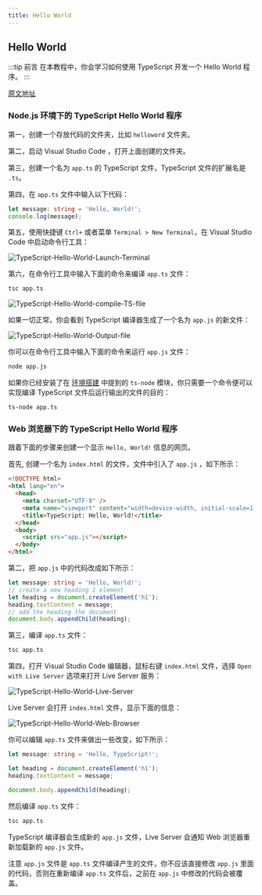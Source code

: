 ```yaml
---
title: Hello World
---
```


## Hello World

:::tip 前言
在本教程中，你会学习如何使用 TypeScript 开发一个 Hello World 程序。
:::

[原文地址](https://www.typescripttutorial.net/typescript-tutorial/typescript-hello-world/)

### Node.js 环境下的 TypeScript Hello World 程序

第一，创建一个存放代码的文件夹，比如 `helloword` 文件夹。

第二，启动 Visual Studio Code ，打开上面创建的文件夹。

第三，创建一个名为 `app.ts` 的 TypeScript 文件，TypeScript 文件的扩展名是 `.ts`。

第四，在 `app.ts` 文件中输入以下代码：

```ts
let message: string = 'Hello, World!';
console.log(message);
```

第五，使用快捷键 `Ctrl+` 或者菜单 `Terminal > New Terminal`，在 Visual Studio Code 中启动命令行工具：

![TypeScript-Hello-World-Launch-Terminal](https://cdn.jsdelivr.net/gh/cody1991/images@master/typescript-tutorial/TypeScript-Hello-World-Launch-Terminal.1lqe6wc1s140.png)

第六，在命令行工具中输入下面的命令来编译 `app.ts` 文件：

```sh
tsc app.ts
```

![TypeScript-Hello-World-compile-TS-file](https://cdn.jsdelivr.net/gh/cody1991/images@master/typescript-tutorial/TypeScript-Hello-World-compile-TS-file.k21w3y1dri8.png)

如果一切正常，你会看到 TypeScript 编译器生成了一个名为 `app.js` 的新文件：

![TypeScript-Hello-World-Output-file](https://cdn.jsdelivr.net/gh/cody1991/images@master/typescript-tutorial/TypeScript-Hello-World-Output-file.noimhwwiqa8.png)

你可以在命令行工具中输入下面的命令来运行 `app.js` 文件：

```sh
node app.js
```

如果你已经安装了在 [环境搭建](/1-getting-started/2-setup-typescript/) 中提到的 `ts-node` 模块，你只需要一个命令便可以实现编译 TypeScript 文件后运行输出的文件的目的：

```sh
ts-node app.ts
```

### Web 浏览器下的 TypeScript Hello World 程序

跟着下面的步骤来创建一个显示 `Hello, World!` 信息的网页。

首先, 创建一个名为 `index.html` 的文件，文件中引入了 `app.js` ，如下所示：

```html
<!DOCTYPE html>
<html lang="en">
  <head>
    <meta charset="UTF-8" />
    <meta name="viewport" content="width=device-width, initial-scale=1.0" />
    <title>TypeScript: Hello, World!</title>
  </head>
  <body>
    <script src="app.js"></script>
  </body>
</html>
```

第二，把 `app.js` 中的代码改成如下所示：

```ts
let message: string = 'Hello, World!';
// create a new heading 1 element
let heading = document.createElement('h1');
heading.textContent = message;
// add the heading the document
document.body.appendChild(heading);
```

第三，编译 `app.ts` 文件：

```sh
tsc app.ts
```

第四，打开 Visual Studio Code 编辑器，鼠标右键 `index.html` 文件，选择 `Open with Live Server` 选项来打开 Live Server 服务：

![TypeScript-Hello-World-Live-Server](https://cdn.jsdelivr.net/gh/cody1991/images@master/typescript-tutorial/TypeScript-Hello-World-Live-Server.4obe4i76xdo0.png)

Live Server 会打开 `index.html` 文件，显示下面的信息：

![TypeScript-Hello-World-Web-Browser](https://cdn.jsdelivr.net/gh/cody1991/images@master/typescript-tutorial/TypeScript-Hello-World-Web-Browser.ptpo86xpvnk.png)

你可以编辑 `app.ts` 文件来做出一些改变，如下所示：

```ts
let message: string = 'Hello, TypeScript!';

let heading = document.createElement('h1');
heading.textContent = message;

document.body.appendChild(heading);
```

然后编译 `app.ts` 文件：

```sh
tsc app.ts
```

TypeScript 编译器会生成新的 `app.js` 文件，Live Server 会通知 Web 浏览器重新加载新的 `app.js` 文件。

注意 `app.js` 文件是 `app.ts` 文件编译产生的文件，你不应该直接修改 `app.js` 里面的代码，否则在重新编译 `app.ts` 文件后，之前在 `app.js` 中修改的代码会被覆盖。
